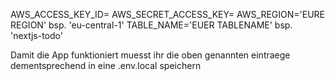 AWS_ACCESS_KEY_ID=
AWS_SECRET_ACCESS_KEY=
AWS_REGION='EURE REGION' bsp. 'eu-central-1'
TABLE_NAME='EUER TABLENAME' bsp. 'nextjs-todo'

Damit die App funktioniert muesst ihr die oben genannten eintraege dementsprechend in eine .env.local speichern
